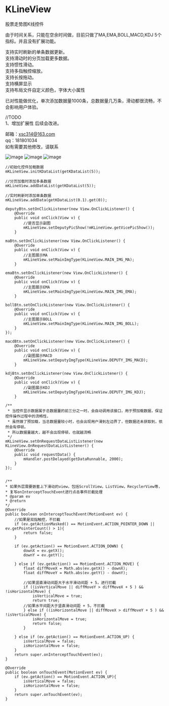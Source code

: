 # KLineView
股票走势图K线控件

由于时间关系，只能在空余时间做，目前只做了MA,EMA,BOLL,MACD,KDJ 5个指标。并且没有扩展功能。       

支持实时刷新的单条数据更新。          
支持滑动时的分页加载更多数据。     
支持惯性滑动。         
支持多指触控缩放。       
支持长按拖动。         
支持横屏显示         
支持布局文件自定义颜色，字体大小属性


已对性能做优化，单次添加数据量1000条，总数据量几万条，滑动都很流畅，不会影响用户体验。

//TODO         
1、增加扩展性
后续会改进。

邮箱：xsc314@163.com       
qq：181801034    
如有需要其他修改，请联系        

![image](https://github.com/xiesuichao/KLineView/raw/master/image/KLineUI.png)
![image](https://github.com/xiesuichao/KLineView/raw/master/image/a1.png)
![image](https://github.com/xiesuichao/KLineView/raw/master/image/a2.png)
        
    //初始化控件加载数据
    mKLineView.initKDataList(getKDataList(5));
                
    //分页加载时添加多条数据
    mKLineView.addDataList(getKDataList(5));
                
    //实时刷新时添加单条数据
    mKLineView.addData(getKDataList(0.1).get(0));

    deputyBtn.setOnClickListener(new View.OnClickListener() {
        @Override
        public void onClick(View v) {
            //是否显示副图
            mKLineView.setDeputyPicShow(!mKLineView.getVicePicShow());
        }

    maBtn.setOnClickListener(new View.OnClickListener() {
        @Override
        public void onClick(View v) {
            //主图展示MA
            mKLineView.setMainImgType(KLineView.MAIN_IMG_MA);
        }

    emaBtn.setOnClickListener(new View.OnClickListener() {
        @Override
        public void onClick(View v) {
            //主图展示EMA
            mKLineView.setMainImgType(KLineView.MAIN_IMG_EMA);
        }

    bollBtn.setOnClickListener(new View.OnClickListener() {
        @Override
        public void onClick(View v) {
            //主图展示BOLL
            mKLineView.setMainImgType(KLineView.MAIN_IMG_BOLL);
        }
    });

    macdBtn.setOnClickListener(new View.OnClickListener() {
        @Override
        public void onClick(View v) {
            //副图展示MACD
            mKLineView.setDeputyImgType(KLineView.DEPUTY_IMG_MACD);
        }

    kdjBtn.setOnClickListener(new View.OnClickListener() {
        @Override
        public void onClick(View v) {
            //副图展示KDJ
            mKLineView.setDeputyImgType(KLineView.DEPUTY_IMG_KDJ);
        }

    /**
     * 当控件显示数据属于总数据量的前三分之一时，会自动调用该接口，用于预加载数据，保证控件操作过程中的流畅性，
     * 虽然做了预加载，当总数据量较小时，也会出现用户滑到左边界了，但数据还未获取到，依然会有停顿。
     * 所以数据量越大，越不会出现停顿，也就越流畅
     */
    mKLineView.setOnRequestDataListListener(new KLineView.OnRequestDataListListener() {
        @Override
        public void requestData() {
            mHandler.postDelayed(getDataRunnable, 2000);
        }
    });
        
        
    /**
    * 如果外层需要嵌套上下滑动的view，包括ScrollView，ListView，RecyclerView等，
    * 复写onInterceptTouchEvent进行点击事件拦截处理
    * @param ev
    * @return
    */
    @Override
    public boolean onInterceptTouchEvent(MotionEvent ev) {
        //如果是双指触控，不拦截
        if (ev.getActionMasked() == MotionEvent.ACTION_POINTER_DOWN || ev.getPointerCount() > 1){
            return false;
        }

        if (ev.getAction() == MotionEvent.ACTION_DOWN) {
            downX = ev.getX();
            downY = ev.getY();

        } else if (ev.getAction() == MotionEvent.ACTION_MOVE) {
            float diffMoveX = Math.abs(ev.getX() - downX);
            float diffMoveY = Math.abs(ev.getY() - downY);

            //如果竖直滑动间距大于水平滑动间距 + 5，进行拦截
            if ((isVerticalMove || diffMoveY > diffMoveX + 5 ) && !isHorizontalMove) {
                isVerticalMove = true;
                return true;
            //如果水平间距大于竖直滑动间距 + 5，不拦截
            } else if ((isHorizontalMove || diffMoveX > diffMoveY + 5 ) && !isVerticalMove) {
                isHorizontalMove = true;
                return false;
            }

        } else if (ev.getAction() == MotionEvent.ACTION_UP) {
            isVerticalMove = false;
            isHorizontalMove = false;
        }
        return super.onInterceptTouchEvent(ev);
    }

    @Override
    public boolean onTouchEvent(MotionEvent ev) {
        if (ev.getAction() == MotionEvent.ACTION_UP){
            isVerticalMove = false;
            isHorizontalMove = false;
        }
        return super.onTouchEvent(ev);
    }

